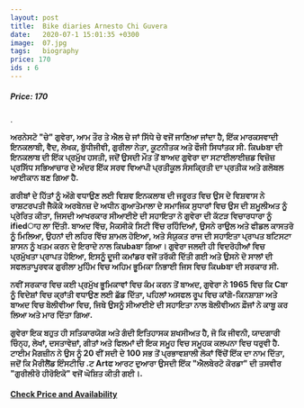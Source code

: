 ```yaml
---
layout: post
title:  Bike diaries Arnesto Chi Guvera
date:   2020-07-1 15:01:35 +0300
image:  07.jpg
tags:   biography
price: 170
ids : 6
---
```



<h5>Price: 170 </h5>.<br>

<strong>ਅਰਨੇਸਟੋ "ਚੇ" ਗੁਵੇਰਾ, ਆਮ ਤੌਰ ਤੇ ਐਲ ਚੇ ਜਾਂ ਸਿੱਧੇ ਚੇ ਵਜੋਂ ਜਾਣਿਆ ਜਾਂਦਾ ਹੈ, ਇੱਕ ਮਾਰਕਸਵਾਦੀ ਇਨਕਲਾਬੀ, ਵੈਦ, ਲੇਖਕ, ਬੁੱਧੀਜੀਵੀ, ਗੁਰੀਲਾ ਨੇਤਾ, ਕੂਟਨੀਤਕ ਅਤੇ ਫੌਜੀ ਸਿਧਾਂਤਕ ਸੀ. ਕਿubਬਾ ਦੀ ਇਨਕਲਾਬ ਦੀ ਇੱਕ ਪ੍ਰਮੁੱਖ ਹਸਤੀ, ਜਦੋਂ ਉਸਦੀ ਮੌਤ ਤੋਂ ਬਾਅਦ ਗੁਵੇਰਾ ਦਾ ਸਟਾਈਲਾਈਜ਼ਡ ਵਿਜ਼ੋਜ਼ ਪ੍ਰਸਿੱਧ ਸਭਿਆਚਾਰ ਦੇ ਅੰਦਰ ਇੱਕ ਸਰਵ ਵਿਆਪੀ ਪ੍ਰਤੀਕੂਲ ਸੰਸਕ੍ਰਿਤੀ ਦਾ ਪ੍ਰਤੀਕ ਅਤੇ ਗਲੋਬਲ ਆਈਕਾਨ ਬਣ ਗਿਆ ਹੈ.

ਗਰੀਬਾਂ ਦੇ ਹਿੱਤਾਂ ਨੂੰ ਅੱਗੇ ਵਧਾਉਣ ਲਈ ਵਿਸ਼ਵ ਇਨਕਲਾਬ ਦੀ ਜਰੂਰਤ ਵਿਚ ਉਸ ਦੇ ਵਿਸ਼ਵਾਸ ਨੇ ਰਾਸ਼ਟਰਪਤੀ ਜੈਕੋਕੋ ਅਰਬੇਨਜ਼ ਦੇ ਅਧੀਨ ਗੁਆਤੇਮਾਲਾ ਦੇ ਸਮਾਜਿਕ ਸੁਧਾਰਾਂ ਵਿਚ ਉਸ ਦੀ ਸ਼ਮੂਲੀਅਤ ਨੂੰ ਪ੍ਰੇਰਿਤ ਕੀਤਾ, ਜਿਸਦੀ ਆਖਰਕਾਰ ਸੀਆਈਏ ਦੀ ਸਹਾਇਤਾ ਨੇ ਗੁਵੇਰਾ ਦੀ ਕੱਟੜ ਵਿਚਾਰਧਾਰਾ ਨੂੰ ifiedਾਹ ਲਾ ਦਿੱਤੀ. ਬਾਅਦ ਵਿੱਚ, ਮੈਕਸੀਕੋ ਸਿਟੀ ਵਿੱਚ ਰਹਿੰਦਿਆਂ, ਉਸਨੇ ਰਾਉਲ ਅਤੇ ਫੀਡਲ ਕਾਸਤਰੋ ਨੂੰ ਮਿਲਿਆ, ਉਹਨਾਂ ਦੀ ਲਹਿਰ ਵਿੱਚ ਸ਼ਾਮਲ ਹੋਇਆ, ਅਤੇ ਸੰਯੁਕਤ ਰਾਜ ਦੀ ਸਹਾਇਤਾ ਪ੍ਰਾਪਤ ਬਟਿਸਟਾ ਸ਼ਾਸਨ ਨੂੰ ਖਤਮ ਕਰਨ ਦੇ ਇਰਾਦੇ ਨਾਲ ਕਿubaਬਾ ਗਿਆ। ਗੁਵੇਰਾ ਜਲਦੀ ਹੀ ਵਿਦਰੋਹੀਆਂ ਵਿਚ ਪ੍ਰਮੁੱਖਤਾ ਪ੍ਰਾਪਤ ਹੋਇਆ, ਇਸਨੂੰ ਦੂਜੀ ਕਮਾਂਡਰ ਵਜੋਂ ਤਰੱਕੀ ਦਿੱਤੀ ਗਈ ਅਤੇ ਉਸਨੇ ਦੋ ਸਾਲਾਂ ਦੀ ਸਫਲਤਾਪੂਰਵਕ ਗੁਰੀਲਾ ਮੁਹਿੰਮ ਵਿਚ ਅਹਿਮ ਭੂਮਿਕਾ ਨਿਭਾਈ ਜਿਸ ਵਿਚ ਕਿubਬਾ ਦੀ ਸਰਕਾਰ ਸੀ.

ਨਵੀਂ ਸਰਕਾਰ ਵਿਚ ਕਈ ਪ੍ਰਮੁੱਖ ਭੂਮਿਕਾਵਾਂ ਵਿਚ ਕੰਮ ਕਰਨ ਤੋਂ ਬਾਅਦ, ਗੁਵੇਰਾ ਨੇ 1965 ਵਿਚ ਕਿ Cਬਾ ਨੂੰ ਵਿਦੇਸ਼ਾਂ ਵਿਚ ਕ੍ਰਾਂਤੀ ਵਧਾਉਣ ਲਈ ਛੱਡ ਦਿੱਤਾ, ਪਹਿਲਾਂ ਅਸਫਲ ਰੂਪ ਵਿਚ ਕਾਂਗੋ-ਕਿਨਸ਼ਾਸ਼ਾ ਅਤੇ ਬਾਅਦ ਵਿਚ ਬੋਲੀਵੀਆ ਵਿਚ, ਜਿਥੇ ਉਸਨੂੰ ਸੀਆਈਏ ਦੀ ਸਹਾਇਤਾ ਨਾਲ ਬੋਲੀਵੀਅਨ ਫ਼ੌਜਾਂ ਨੇ ਕਾਬੂ ਕਰ ਲਿਆ ਅਤੇ ਮਾਰ ਦਿੱਤਾ ਗਿਆ.

ਗੁਵੇਰਾ ਇਕ ਬਹੁਤ ਹੀ ਸਤਿਕਾਰਯੋਗ ਅਤੇ ਗੰਦੀ ਇਤਿਹਾਸਕ ਸ਼ਖਸੀਅਤ ਹੈ, ਜੋ ਕਿ ਜੀਵਨੀ, ਯਾਦਗਾਰੀ ਚਿੰਨ੍ਹ, ਲੇਖਾਂ, ਦਸਤਾਵੇਜ਼ਾਂ, ਗੀਤਾਂ ਅਤੇ ਫਿਲਮਾਂ ਦੀ ਇਕ ਸਮੂਹ ਵਿਚ ਸਮੂਹਕ ਕਲਪਨਾ ਵਿਚ ਧਰੁਵੀ ਹੈ. ਟਾਈਮ ਮੈਗਜ਼ੀਨ ਨੇ ਉਸ ਨੂੰ 20 ਵੀਂ ਸਦੀ ਦੇ 100 ਸਭ ਤੋਂ ਪ੍ਰਭਾਵਸ਼ਾਲੀ ਲੋਕਾਂ ਵਿੱਚੋਂ ਇੱਕ ਦਾ ਨਾਮ ਦਿੱਤਾ, ਜਦੋਂ ਕਿ ਮੈਰੀਲੈਂਡ ਇੰਸਟੀਚਿ .ਟ Artਫ ਆਰਟ ਦੁਆਰਾ ਉਸਦੀ ਇੱਕ "ਐਲਬੇਰਟੋ ਕੋਰਡਾ" ਦੀ ਤਸਵੀਰ "ਗੁਰੀਲੀਰੋ ਹੀਰੋਇਕੋ" ਵਜੋਂ ਘੋਸ਼ਿਤ ਕੀਤੀ ਗਈ।.</strong>


<h4><a class="add-cart cart1" href="https://kitabghar.github.io/Kitab_Ghar/books/#6"><b>Check Price and Availability</b></a></h4>

<body>
 <script src="{{ site.baseurl }}/js/main.js"></script>
 </body>